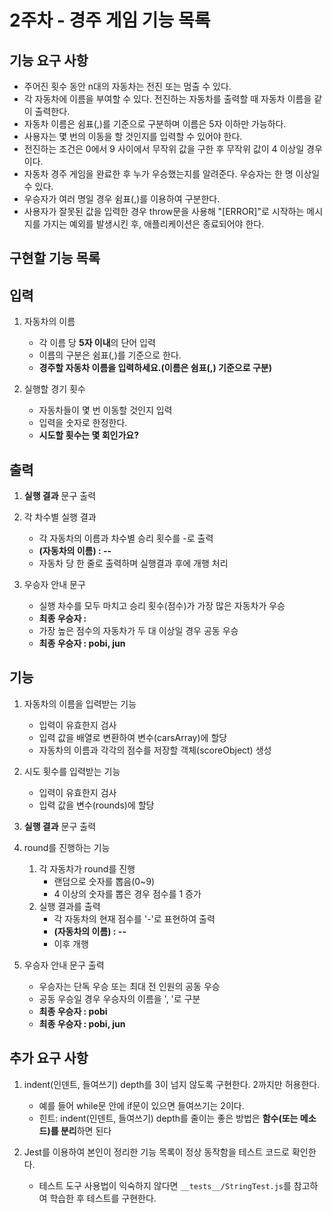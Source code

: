 # 2주차 - 경주 게임 기능 목록

## 기능 요구 사항

* 주어진 횟수 동안 n대의 자동차는 전진 또는 멈출 수 있다.
* 각 자동차에 이름을 부여할 수 있다. 전진하는 자동차를 출력할 때 자동차 이름을 같이 출력한다.
* 자동차 이름은 쉼표(,)를 기준으로 구분하며 이름은 5자 이하만 가능하다.
* 사용자는 몇 번의 이동을 할 것인지를 입력할 수 있어야 한다.
* 전진하는 조건은 0에서 9 사이에서 무작위 값을 구한 후 무작위 값이 4 이상일 경우이다.
* 자동차 경주 게임을 완료한 후 누가 우승했는지를 알려준다. 우승자는 한 명 이상일 수 있다.
* 우승자가 여러 명일 경우 쉼표(,)를 이용하여 구분한다.
* 사용자가 잘못된 값을 입력한 경우 throw문을 사용해 "[ERROR]"로 시작하는 메시지를 가지는 예외를 발생시킨 후, 애플리케이션은 종료되어야 한다.

## 구현할 기능 목록

## 입력

1. 자동차의 이름
   * 각 이름 당 **5자 이내**의 단어 입력
   * 이름의 구분은 쉼표(,)를 기준으로 한다.
   * **경주할 자동차 이름을 입력하세요.(이름은 쉼표(,) 기준으로 구분)**
    <!-- 최대 인원 *명 -->

2. 실행할 경기 횟수
   * 자동차들이 몇 번 이동할 것인지 입력
   * 입력을 숫자로 한정한다.
   * **시도할 횟수는 몇 회인가요?**

## 출력

1. **실행 결과** 문구 출력

2. 각 차수별 실행 결과
   * 각 자동차의 이름과 차수별 승리 횟수를 -로 출력
   * **(자동차의 이름) : --**
   * 자동차 당 한 줄로 출력하며 실행결과 후에 개행 처리

3. 우승자 안내 문구
   * 실행 차수를 모두 마치고 승리 횟수(점수)가 가장 많은 자동차가 우승
   * **최종 우승자 :**
   * 가장 높은 점수의 자동차가 두 대 이상일 경우 공동 우승
   * **최종 우승자 : pobi, jun**

## 기능

1. 자동차의 이름을 입력받는 기능
   * 입력이 유효한지 검사
   * 입력 값을 배열로 변환하여 변수(carsArray)에 할당
   * 자동차의 이름과 각각의 점수를 저장할 객체(scoreObject) 생성

2. 시도 횟수를 입력받는 기능
   * 입력이 유효한지 검사
   * 입력 값을 변수(rounds)에 할당

3. **실행 결과** 문구 출력

4. round를 진행하는 기능
   1. 각 자동차가 round를 진행
      * 랜덤으로 숫자를 뽑음(0~9)
      * 4 이상의 숫자를 뽑은 경우 점수를 1 증가
   2. 실행 결과를 출력
      * 각 자동차의 현재 점수를 '-'로 표현하여 출력
      * **(자동차의 이름) : --**
      * 이후 개행

5. 우승자 안내 문구 출력
   * 우승자는 단독 우승 또는 최대 전 인원의 공동 우승
   * 공동 우승일 경우 우승자의 이름을 ', '로 구분
   * **최종 우승자 : pobi**
   * **최종 우승자 : pobi, jun**

## 추가 요구 사항

1. indent(인덴트, 들여쓰기) depth를 3이 넘지 않도록 구현한다. 2까지만 허용한다.
   * 예를 들어 while문 안에 if문이 있으면 들여쓰기는 2이다.
   * 힌트: indent(인덴트, 들여쓰기) depth를 줄이는 좋은 방법은 **함수(또는 메소드)를 분리**하면 된다

2. Jest를 이용하여 본인이 정리한 기능 목록이 정상 동작함을 테스트 코드로 확인한다.
   * 테스트 도구 사용법이 익숙하지 않다면 `__tests__/StringTest.js`를 참고하여 학습한 후 테스트를 구현한다.
